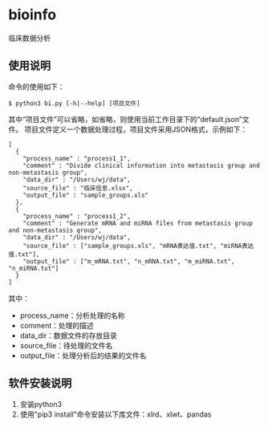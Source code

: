 # bioinfo
临床数据分析

## 使用说明
命令的使用如下：
```
$ python3 bi.py [-h|--help] [项目文件]
```
其中“项目文件”可以省略，如省略，则使用当前工作目录下的“default.json”文件。
项目文件定义一个数据处理过程，项目文件采用JSON格式，示例如下：
```
[
  {
    "process_name" : "process1_1",
    "comment" : "Divide clinical information into metastasis group and non-metastasis group",
    "data_dir" : "/Users/wj/data",
    "source_file" : "临床信息.xlsx",
    "output_file" : "sample_groups.xls"
  },
  {
    "process_name" : "process1_2",
    "comment" : "Generate mRNA and miRNA files from metastasis group and non-metastasis group",
    "data_dir" : "/Users/wj/data",
    "source_file" : ["sample_groups.xls", "mRNA表达值.txt", "miRNA表达值.txt"],
    "output_file" : ["m_mRNA.txt", "n_mRNA.txt", "m_miRNA.txt", "n_miRNA.txt"]
  }
]
```
其中：
* process_name：分析处理的名称
* comment：处理的描述
* data_dir：数据文件的存放目录
* source_file：待处理的文件名
* output_file：处理分析后的结果的文件名

## 软件安装说明
1. 安装python3
2. 使用"pip3 install"命令安装以下库文件：xlrd、xlwt、pandas